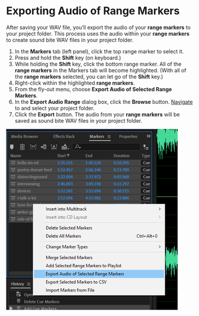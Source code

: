 # Exporting Audio of Range Markers

After saving your WAV file, you’ll export the audio of your **range markers** to your project folder. This process uses the audio within your **range markers** to create sound bite WAV files in your project folder.

1. In the **Markers** tab \(left panel\), click the top range marker to select it. 
2. Press and hold the **Shift** key \(on keyboard.\)
3. While holding the **Shift** key, click the bottom range marker. All of the **range markers** in the Markers tab will become highlighted. \(With all of the **range markers** selected, you can let go of the **Shift** key.\)
4. Right-click within the highlighted **range markers**.
5. From the fly-out menu, choose **Export Audio of Selected Range Markers**. 
6. In the **Export Audio Range** dialog box, click the **Browse** button. [Navigate](https://app.gitbook.com/@techresources/s/file-and-folder-management-windows-edition/navigating-folder-tree) to and select your project folder.
7. Click the **Export** button. The audio from your **range markers** will be saved as sound bite WAV files in your project folder.

![Exporting audio of range markers to project folder.](../.gitbook/assets/exporting-audio-of-range-markers.png)

